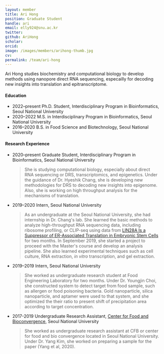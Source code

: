```yaml
---
layout: member
title: Ari Hong
position: Graduate Student
handle: ari
email: elly924@snu.ac.kr
twitter: 
github: AriHong
scholar: 
orcid: 
image: /images/members/arihong-thumb.jpg
cv: 
permalink: /team/ari-hong
---
```


Ari Hong studies biochemistry and computational biology to develop
methods using nanopore direct RNA sequencing, especailly for decoding
new insights into translation and epitranscriptome.

#### Education

<ul class="chronological">
  <li><span>2022–present</span> Ph.D. Student, Interdisciplinary Program in Bioinformatics, Seoul National University</li>
  <li><span>2020–2022</span> M.S. in Interdisciplinary Program in Bioinformatics, Seoul National University</li>
  <li><span>2016–2020</span> B.S. in Food Science and Biotechnology, Seoul National University</li>
</ul>


#### Research Experience

<ul class="chronological">
  <li><span>2020–present</span> Graduate Student, Interdisciplinary
  Program in Bioinformatics, Seoul National University<br/>
  <blockquote>She is studying computational biology, especially about
  direct RNA sequencing or DRS, transcriptomics, and epigenetics. Under
  the guidance of Dr. Hyeshik Chang, she is developing new methodologies for
  DRS to decoding new insights into epigenome. Also, she is working on high
  throughput analysis for the mechanisms of translation.</blockquote></li>
  <li><span>2019–2020</span> Intern, Seoul National University<br/>
  <blockquote>As an undergraduate at the Seoul National University,
  she had internship in Dr. Chang's lab. She learned the basic methods
  to analyze high-throughput RNA sequencing data, including ribosome
  profiling, or CLIP-seq using data from <a href="https://www.cell.com/fulltext/S0092-8674%2812%2901234-2">LIN28A Is a Suppressor of ER-Associated Translation in Embryonic Stem Cells</a>
  for two months. In September 2019, she started a project to proceed with
  the Master's course and develop an analysis pipeline. She also learned
  experimental techniques such as cell culture, RNA extraction, <i>in vitro</i>
  transcription, and gel extraction.</blockquote></li>
  <li><span>2019–2019</span> Intern, Seoul National University<br/>
  <blockquote>She worked as undergraduate research student at Food Engineering
  Laboratory for two months. Under Dr. Youngjin Choi, she constructed system
  to detect target from food sample, such as allergen or food poisoning
  bacteria. Gold nanoparticle, silica nanoparticle, and aptamer were
  used to that system, and she optimized the their ratio to present shift
  of precipitation area according to target concentration.</blockquote></li>
<li><span>2017-2019</span> Undergraduate Research Assistant, <a href="http://calslab.snu.ac.kr/cfb/">Center for Food and Bioconvergence,</a> Seoul National University<br/>
  <blockquote>She worked as undergraduate research assistant at CFB
  or center for food and bio convergence located in Seoul National
  University. Under Dr. Yang Kim, she worked on preparing a sample for the
  paper (Yang et al, 2020).</blockquote>
  </li>
</ul>
